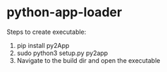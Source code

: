 # python-app-loader

Steps to create executable:

1. pip install py2App
2. sudo python3 setup.py py2app
3. Navigate to the build dir and open the executable

